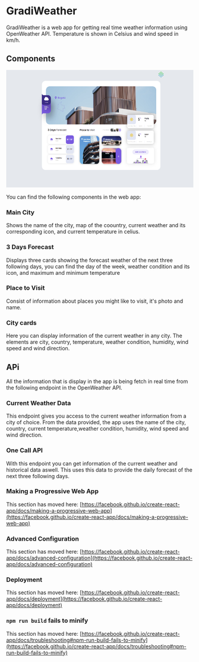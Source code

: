 # GradiWeather

GradiWeather is a web app for getting real time weather information using OpenWeather API. Temperature is shown in Celsius and wind speed in km/h.

## Components

![Screenshot](Screenshot.png)


You can find the following components in the web app:

### Main City

Shows the name of the city, map of the coountry, current weather and its corresponding icon, and current temperature in celius.

### 3 Days Forecast

Displays three cards showing the forecast weather of the next three following days, you can find the day of the week, weather condition and its icon, and maximum and minimum temperature

### Place to Visit

Consist of information about places you might like to visit, it's photo and name.

### City cards

Here you can display information of the current weather in any city. The elements are city, country, temperature, weather condition, humidity, wind speed and wind direction.

## APi

All the information that is display in the app is being fetch in real time from the following endpoint in the OpenWeather API.

### Current Weather Data

This endpoint gives you access to the current weather information from a city of choice. From the data provided, the app uses the name of the city, country, current temperature,weather condition, humidity, wind speed and wind direction. 

### One Call API

With this endpoint you can get information of the current weather and historical data aswell. This uses this data to provide the daily forecast of the next three following days.

### Making a Progressive Web App

This section has moved here: [https://facebook.github.io/create-react-app/docs/making-a-progressive-web-app](https://facebook.github.io/create-react-app/docs/making-a-progressive-web-app)

### Advanced Configuration

This section has moved here: [https://facebook.github.io/create-react-app/docs/advanced-configuration](https://facebook.github.io/create-react-app/docs/advanced-configuration)

### Deployment

This section has moved here: [https://facebook.github.io/create-react-app/docs/deployment](https://facebook.github.io/create-react-app/docs/deployment)

### `npm run build` fails to minify

This section has moved here: [https://facebook.github.io/create-react-app/docs/troubleshooting#npm-run-build-fails-to-minify](https://facebook.github.io/create-react-app/docs/troubleshooting#npm-run-build-fails-to-minify)
